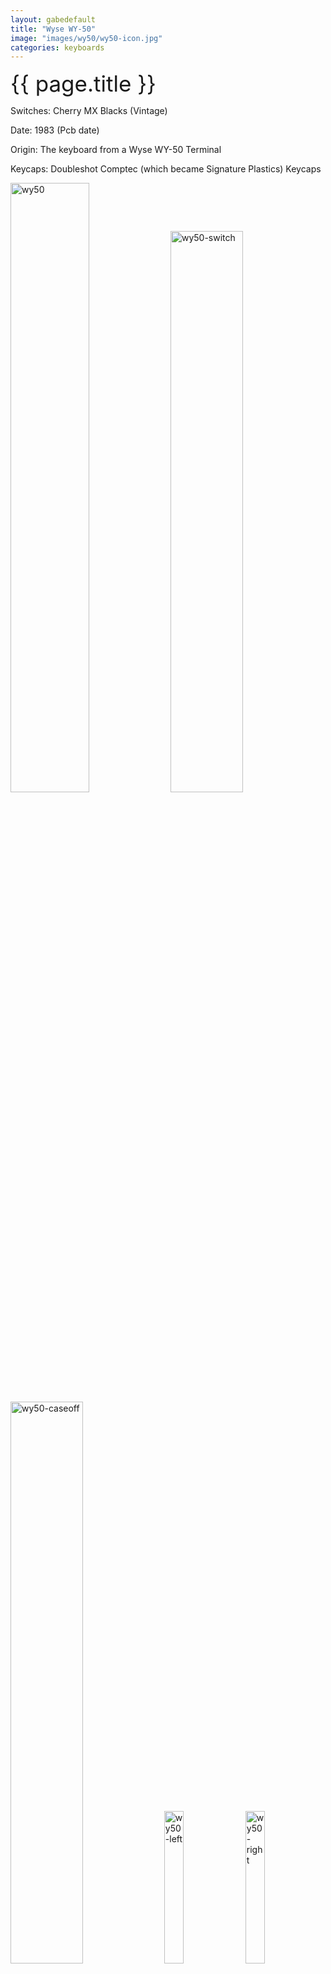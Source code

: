 ```yaml
---
layout: gabedefault
title: "Wyse WY-50"
image: "images/wy50/wy50-icon.jpg"
categories: keyboards
---
```

<span style="font-size:35px">{{ page.title }}</span>

Switches: Cherry MX Blacks (Vintage)

Date: 1983 (Pcb date)

Origin: The keyboard from a Wyse WY-50 Terminal

Keycaps: Doubleshot Comptec (which became Signature Plastics) Keycaps

<img src="{{ site.baseurl }}images/wy50/wy50-1.jpg" alt="wy50" width="50%"/>

<img src="{{ site.baseurl }}images/wy50/wy50-2.jpg" alt="wy50-switch" width="48%"/>
<img src="{{ site.baseurl }}images/wy50/wy50-3.jpg" alt="wy50-caseoff" width="48%"/>

<img src="{{ site.baseurl }}images/wy50/wy50-4.jpg" alt="wy50-left" width="25%"/>
<img src="{{ site.baseurl }}images/wy50/wy50-7.jpg" alt="wy50-right" width="25%"/>